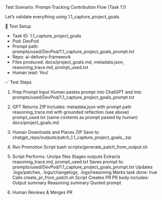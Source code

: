 Test Scenario: Prompt-Tracking Contribution Flow (Task 1.1)

Let’s validate everything using 1.1_capture_project_goals.

🔧 Test Setup
- Task ID: 1.1_capture_project_goals
- Pod: DevPod
- Prompt path: prompts/used/DevPod/1.1_capture_project_goals_prompt.txt
- Repo: ai-delivery-framework
- Files produced: docs/project_goals.md, metadata.json, reasoning_trace.md, prompt_used.txt
- Human lead: You!

✅ Test Steps

1. Prep Prompt Input
Human pastes prompt into ChatGPT and into prompts/used/DevPod/1.1_capture_project_goals_prompt.txt

2. GPT Returns ZIP
Includes:
metadata.json with prompt path
reasoning_trace.md with grounded reflection (see above)
prompt_used.txt (same contents as prompt pasted by human)
docs/project_goals.md

3. Human Downloads and Places ZIP
Save to: chatgpt_repo/outputs/patch_1.1_capture_project_goals_<timestamp>.zip

4. Run Promotion Script
bash scripts/generate_patch_from_output.sh

5. Script Performs:
Unzips files
Stages outputs
Extracts reasoning_trace.md, prompt_used.txt
Saves prompt to: prompts/used/DevPod/1.1_capture_project_goals_prompt.txt
Updates .logs/patches, .logs/changelogs, .logs/reasoning
Marks task done: true
Calls create_pr_from_patch.sh
Script Creates PR
PR body includes:
Output summary
Reasoning summary
Quoted prompt

6. Human Reviews & Merges PR